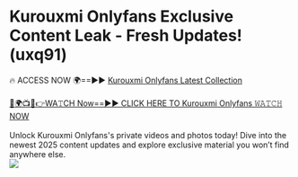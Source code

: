 # Kurouxmi Onlyfans Exclusive Content Leak - Fresh Updates! (uxq91)

🔥 ACCESS NOW 🌍==►► <a href="https://tinyurl.com/kvy9nzfs" rel="nofollow">Kurouxmi Onlyfans Latest Collection</a>
<br><br>
[🔴🌍📺📱👉WA𝚃CH Now==►► CLICK HERE TO Kurouxmi Onlyfans 𝚆𝙰𝚃𝙲𝙷 NOW](https://tinyurl.com/kvy9nzfs)
<br><br>
Unlock Kurouxmi Onlyfans's private videos and photos today! Dive into the newest 2025 content updates and explore exclusive material you won’t find anywhere else.
<br>
<a href="https://tinyurl.com/kvy9nzfs" rel="nofollow" data-target="animated-image.originalLink"><img src="https://camo.githubusercontent.com/8a4f000d20f83aca3bf7ec5f350d767afa0574a8a352519fd8cfa583a6f93a33/68747470733a2f2f692e696d6775722e636f6d2f644a486b345a712e676966" data-canonical-src="https://i.imgur.com/dJHk4Zq.gif" style="max-width: 100%; display: inline-block;" data-target="animated-image.originalImage"></a>
<br>
